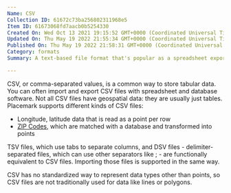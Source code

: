 ```yaml
---
Name: CSV
Collection ID: 61672c73ba256802311968e5
Item ID: 61673068fd7aacb0b5254330
Created On: Wed Oct 13 2021 19:15:52 GMT+0000 (Coordinated Universal Time)
Updated On: Thu May 19 2022 21:55:34 GMT+0000 (Coordinated Universal Time)
Published On: Thu May 19 2022 21:58:31 GMT+0000 (Coordinated Universal Time)
Category: formats
Summary: A text-based file format that's popular as a spreadsheet export.

---
```


CSV, or comma-separated values, is a common way to store tabular data. You can often import and export CSV files with spreadsheet and database software. Not all CSV files have geospatial data: they are usually just tables. Placemark supports different kinds of CSV files:

* Longitude, latitude data that is read as a point per row
* [ZIP Codes](/documentation/zip-codes), which are matched with a database and transformed into points

TSV files, which use tabs to separate columns, and DSV files - delimiter-separated files, which can use other separators like ; - are functionally equivalent to CSV files. Importing those files is supported in the same way.

CSV has no standardized way to represent data types other than points, so CSV files are not traditionally used for data like lines or polygons.
